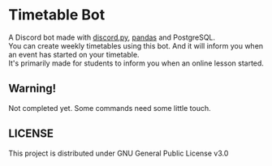 # Timetable Bot
A Discord bot made with [discord.py](https://pypi.org/project/discord.py), [pandas](https://pypi.org/project/pandas) and PostgreSQL. \
You can create weekly timetables using this bot. And it will inform you when an event has started on your timetable.\
It's primarily made for students to inform you when an online lesson started.
## Warning!
Not completed yet. Some commands need some little touch.
## LICENSE
This project is distributed under GNU General Public License v3.0
